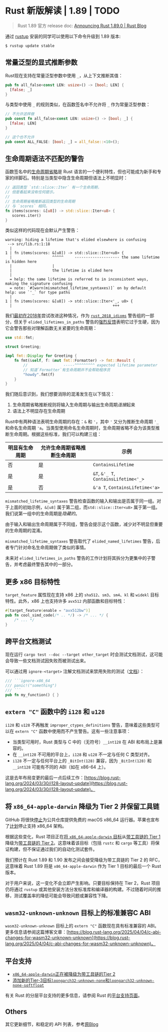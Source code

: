# Rust 新版解读 | 1.89 | TODO

> Rust 1.89 官方 release doc: [Announcing Rust 1.89.0 | Rust Blog](https://blog.rust-lang.org/2025/08/07/Rust-1.89.0/)

通过 [rustup](https://www.rust-lang.org/tools/install) 安装的同学可以使用以下命令升级到 1.89 版本:

```shell
$ rustup update stable
```

## 常量泛型的显式推断参数

Rust现在支持在常量泛型参数中使用 `_`，从上下文推断其值：

```rust
pub fn all_false<const LEN: usize>() -> [bool; LEN] {
  [false; _]
}
```

与类型中使用 `_` 的规则类似，在函数签名中不允许将 `_` 作为常量泛型参数：

```rust
// 不允许这样做
pub const fn all_false<const LEN: usize>() -> [bool; _] {
  [false; LEN]
}

// 这个也不允许
pub const ALL_FALSE: [bool; _] = all_false::<10>();
```

## 生命周期语法不匹配的警告

函数签名中的[生命周期省略](https://doc.rust-lang.org/1.89.0/book/ch10-03-lifetime-syntax.html#lifetime-elision)是 Rust 语言的一个便利特性，但也可能成为新手和专家的绊脚石。特别是当类型中隐含生命周期但语法上不明显时：

```rust
// 返回类型 `std::slice::Iter` 有一个生命周期，
// 但是看起来没有任何提示。
//
// 生命周期省略推断返回类型的生命周期
// 与 `scores` 相同。
fn items(scores: &[u8]) -> std::slice::Iter<u8> {
   scores.iter()
}
```

类似这样的代码现在会默认产生警告：

```text
warning: hiding a lifetime that's elided elsewhere is confusing
 --> src/lib.rs:1:18
  |
1 | fn items(scores: &[u8]) -> std::slice::Iter<u8> {
  |                  ^^^^^     -------------------- the same lifetime is hidden here
  |                  |
  |                  the lifetime is elided here
  |
  = help: the same lifetime is referred to in inconsistent ways, making the signature confusing
  = note: `#[warn(mismatched_lifetime_syntaxes)]` on by default
help: use `'_` for type paths
  |
1 | fn items(scores: &[u8]) -> std::slice::Iter<'_, u8> {
  |                                             +++
```

我们[最初在2018年](https://github.com/rust-lang/rust/pull/46254)尝试改进这种情况，作为 [`rust_2018_idioms`](https://github.com/rust-lang/rust/issues/54910) 警告组的一部分，但关于 `elided_lifetimes_in_paths` 警告的[强烈反馈](https://github.com/rust-lang/rust/issues/131725)表明它过于生硬，因为它会警告那些对理解函数无关紧要的生命周期：

```rust
use std::fmt;

struct Greeting;

impl fmt::Display for Greeting {
    fn fmt(&self, f: &mut fmt::Formatter) -> fmt::Result {
        //                -----^^^^^^^^^ expected lifetime parameter
        // 知道`Formatter`有生命周期并不会帮助程序员
        "howdy".fmt(f)
    }
}
```

我们随后意识到，我们想要消除的混淆发生在以下情况：

1. 生命周期省略推断规则将输入生命周期与输出生命周期*连接*起来
2. 语法上不明显存在生命周期

Rust中有两种语法表明生命周期的存在：`&` 和 `'`，其中 `'` 又分为推断生命周期 `'_` 和命名生命周期 `'a`。当类型使用命名生命周期时，生命周期省略不会为该类型推断生命周期。根据这些标准，我们可以构建三组：

| 明显有生命周期 | 允许生命周期省略推断生命周期 | 示例                              |
|----------------|------------------------------|-----------------------------------|
| 否             | 是                           | `ContainsLifetime`                |
| 是             | 是                           | `&T`, `&'_ T`, `ContainsLifetime<'_>` |
| 是             | 否                           | `&'a T`, `ContainsLifetime<'a>`   |

`mismatched_lifetime_syntaxes` 警告检查函数的输入和输出是否属于同一组。对于上面的初始示例，`&[u8]` 属于第二组，而`std::slice::Iter<u8>` 属于第一组。我们说第一组中的生命周期是*隐藏的*。

由于输入和输出生命周期属于不同组，警告会提示这个函数，减少对不明显但重要的生命周期的混淆。

`mismatched_lifetime_syntaxes` 警告取代了 `elided_named_lifetimes` 警告，后者专门针对命名生命周期做了类似的事情。

未来对 `elided_lifetimes_in_paths` 警告的工作计划将其拆分为更集中的子警告，并考虑最终警告其中的一部分。

## 更多 x86 目标特性

`target_feature` 属性现在支持 x86 上的 `sha512`、`sm3`、`sm4`、`kl` 和 `widekl` 目标特性。此外，x86 上也支持许多 `avx512` 内部函数和目标特性：

```rust
#[target_feature(enable = "avx512bw")]
pub fn cool_simd_code(/* .. */) -> /* ... */ {
    /* ... */
}
```

## 跨平台文档测试

现在运行 `cargo test --doc --target other_target` 时会测试文档测试，这可能会导致一些文档测试因失败而被测试出来。

可以通过用 `ignore-<target>` 注解文档测试来禁用失败的测试（[文档](https://doc.rust-lang.org/stable/rustdoc/write-documentation/documentation-tests.html#ignoring-targets)）：

```rust
/// ```ignore-x86_64
/// panic!("something")
/// ```
pub fn my_function() { }
```

## `extern "C"` 函数中的 `i128` 和 `u128`

`i128` 和 `u128` 不再触发 `improper_ctypes_definitions` 警告，意味着这些类型可以在 `extern "C"` 函数中使用而不产生警告。这有一些注意事项：

* 当类型可用时，Rust 类型与 C 中的（无符号）`__int128` 在 ABI 和布局上是兼容的。
* 在 `__int128` 不可用的平台上，`i128` 和 `u128` 不一定与任何 C 类型对齐。
* `i128` 不一定与任何平台上的 `_BitInt(128)` 兼容，因为 `_BitInt(128)` 和 `__int128` 可能有不同的 ABI（如在 x86-64 上）。

这是去年布局变更的最后一点后续工作：[https://blog.rust-lang.org/2024/03/30/i128-layout-update](https://blog.rust-lang.org/2024/03/30/i128-layout-update)。

## 将 `x86_64-apple-darwin` 降级为 Tier 2 并保留工具链

GitHub 将很快[停止](https://github.blog/changelog/2025-07-11-upcoming-changes-to-macos-hosted-runners-macos-latest-migration-and-xcode-support-policy-updates/)为公共仓库提供免费的 macOS x86_64 运行器。苹果也宣布了[计划](https://en.wikipedia.org/wiki/Mac_transition_to_Apple_silicon#Timeline)停止支持 x86_64 架构。

根据这些变化，Rust 项目正在[将 `x86_64-apple-darwin` 目标](https://github.com/rust-lang/rfcs/pull/3841)从[带工具链的 Tier 1](https://doc.rust-lang.org/stable/rustc/platform-support.html#tier-1-with-host-tools)降级为[带工具链的 Tier 2](https://doc.rust-lang.org/stable/rustc/platform-support.html#tier-2-with-host-tools)。这意味着该目标（包括 `rustc` 和 `cargo` 等工具）将保证构建，但不保证通过我们的自动化测试套件。

我们预计在 Rust 1.89 和 1.90 发布之间会接受降级为带工具链的 Tier 2 的 RFC，这意味着 Rust 1.89 将是 `x86_64-apple-darwin` 作为 Tier 1 目标的最后一个 Rust 版本。

对于用户来说，这一变化不会立即产生影响。只要目标保持在 Tier 2，Rust 项目仍将通过 `rustup` 或其他安装方法分发标准库和编译器的构建。不过随着时间的推移，测试覆盖率的降低可能会导致问题或兼容性下降。

## `wasm32-unknown-unknown` 目标上的标准兼容C ABI

`wasm32-unknown-unknown` 目标上的 `extern "C"` 函数现在具有标准兼容的 ABI。更多信息请参阅这篇博客文章：[https://blog.rust-lang.org/2025/04/04/c-abi-changes-for-wasm32-unknown-unknown](https://blog.rust-lang.org/2025/04/04/c-abi-changes-for-wasm32-unknown-unknown)。

## 平台支持

* [`x86_64-apple-darwin`正在被降级为带工具链的Tier 2](https://github.com/rust-lang/rfcs/pull/3841)
* [添加新的Tier-3目标`loongarch32-unknown-none`和`loongarch32-unknown-none-softfloat`](https://github.com/rust-lang/rust/pull/142053)

有关 Rust 的分层平台支持的更多信息，请参阅 Rust 的[平台支持页面](https://doc.rust-lang.org/stable/rustc/platform-support.html)。


## Others

其它更新细节，和稳定的 API 列表，参考[原Blog](https://blog.rust-lang.org/2025/08/07/Rust-1.89.0/#stabilized-apis)
